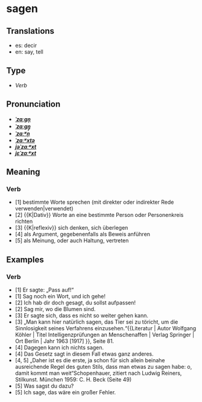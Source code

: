 # sagen
## Translations
- es: decir
- en: say, tell
## Type
- _Verb_
## Pronunciation
- **_[ˈzaːɡn̩](https://commons.wikimedia.org/wiki/File:De-sagen.ogg)_**
- **_[ˈzaːɡŋ̩](https://commons.wikimedia.org/wiki/File:De-sagen.ogg)_**
- **_[ˈzaːʶn̩](https://commons.wikimedia.org/wiki/File:De-sagen.ogg)_**
- **_[ˈzaːʶxtə](https://commons.wikimedia.org/wiki/File:De-sagen.ogg)_**
- **_[jəˈzaːʶxt](https://commons.wikimedia.org/wiki/File:De-sagen.ogg)_**
- **_[jɛˈzaːʶxt](https://commons.wikimedia.org/wiki/File:De-sagen.ogg)_**
## Meaning
### Verb
- [1] bestimmte Worte sprechen (mit direkter oder indirekter Rede verwenden|verwendet)
- [2] {{K|Dativ}} Worte an eine bestimmte Person oder Personenkreis richten
- [3] {{K|reflexiv}} sich denken, sich überlegen
- [4] als Argument, gegebenenfalls als Beweis anführen
- [5] als Meinung, oder auch Haltung, vertreten
## Examples
### Verb
- [1] Er sagte: „Pass auf!“
- [1] Sag noch ein Wort, und ich gehe!
- [2] Ich hab dir doch gesagt, du sollst aufpassen!
- [2] Sag mir, wo die Blumen sind.
- [3] Er sagte sich, dass es nicht so weiter gehen kann.
- [3] „Man kann hier natürlich sagen, das Tier sei zu töricht, um die Sinnlosigkeit seines Verfahrens einzusehen.“<ref>{{Literatur | Autor Wolfgang Köhler | Titel Intelligenzprüfungen an Menschenaffen | Verlag Springer | Ort Berlin | Jahr 1963 [1917] }}, Seite 81.</ref>
- [4] Dagegen kann ich nichts sagen.
- [4] Das Gesetz sagt in diesem Fall etwas ganz anderes.
- [4, 5] „Daher ist es die erste, ja schon für sich allein beinahe ausreichende Regel des guten Stils, dass man etwas zu sagen habe: o, damit kommt man weit“<ref>Schopenhauer, zitiert nach Ludwig Reiners, Stilkunst. München 1959: C. H. Beck (Seite 49)</ref>
- [5] Was sagst du dazu?
- [5] Ich sage, das wäre ein großer Fehler.
